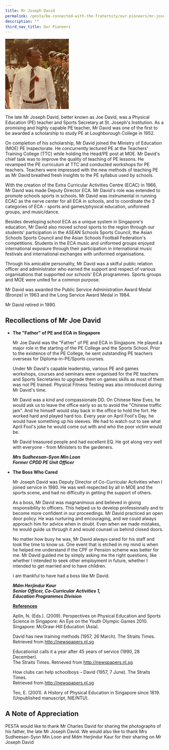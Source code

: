 ```yaml
---
title: Mr Joseph David
permalink: /pesta/be-connected-with-the-fraternity/our-pioneers/mr-joseph-david/
description: ""
third_nav_title: Our Pioneers
---
```

<img src="/images/joedavid.jpeg"  
style="width:40%">

The late Mr Joseph David, better known as Joe David, was a Physical Education (PE) teacher and Sports Secretary at St. Joseph's Institution. As a promising and highly capable PE teacher, Mr David was one of the first to be awarded a scholarship to study PE at Loughborough College in 1952.  
  
On completion of his scholarship, Mr David joined the Ministry of Education (MOE) PE Inspectorate. He concurrently lectured PE at the Teachers' Training College (TTC) while holding the Head/PE post at MOE. Mr David's chief task was to improve the quality of teaching of PE lessons. He revamped the PE curriculum at TTC and conducted workshops for PE teachers. Teachers were impressed with the new methods of teaching PE as Mr David breathed fresh insights to the PE syllabus used by schools.  
  
With the creation of the Extra Curricular Activities Centre (ECAC) in 1966, Mr David was made Deputy Director ECA. Mr David's role was extended to promote schools sports in schools. Mr David was instrumental in running ECAC as the nerve center for all ECA in schools, and to coordinate the 3 categories of ECA - sports and games/physical education, uniformed groups, and music/dance.  
  
Besides developing school ECA as a unique system in Singapore's education, Mr David also moved school sports to the region through our students' participation in the ASEAN Schools Sports Council, the Asian Schools Sports Council and the Asian Schools Football Federation's competitions. Students in the ECA music and uniformed groups enjoyed international exposure through their participation in international music festivals and international exchanges with uniformed organisations.  
  
Through his amicable personality, Mr David was a skilful public relation officer and administrator who earned the support and respect of various organisations that supported our schools' ECA programmes. Sports groups and MOE were united for a common purpose.  
  
Mr David was awarded the Public Service Administration Award Medal (Bronze) in 1963 and the Long Service Award Medal in 1984.  
  
Mr David retired in 1990.  

Recollections of Mr Joe David  
--------------------------------

*   **The "Father" of PE and ECA in Singapore**  
      
    Mr Joe David was the "Father" of PE and ECA in Singapore. He played a major role in the starting of the PE College and the Sports School. Prior to the existence of the PE College, he sent outstanding PE teachers overseas for Diploma-in-PE/Sports courses.  
      
    Under Mr David's capable leadership, various PE and games workshops, courses and seminars were organised for the PE teachers and Sports Secretaries to upgrade them on games skills as most of them was not PE trained. Physical Fitness Testing was also introduced during Mr David's time.  
      
    Mr David was a kind and compassionate DD. On Chinese New Eves, he would ask us to leave the office early so as to avoid the "Chinese traffic jam". And he himself would stay back in the office to hold the fort. He worked hard and played hard too. Every year on April Fool's Day, he would have something up his sleeves. We had to watch out to see what April Fool's joke he would come out with and who the poor victim would be.  
      
    Mr David treasured people and had excellent EQ. He got along very well with everyone - from Ministers to the gardeners.  
      
    _**Mrs Sudheesan-Syon Min Loon**_   
    _**Former CPDD PE Unit Officer**_
		
*   **The Boss Who Cared**  
      
    Mr Joseph David was Deputy Director of Co-Curricular Activities when I joined service in 1980. He was well respected by all in MOE and the sports scene, and had no difficulty in getting the support of others.  
      
    As a boss, Mr David was magnanimous and believed in giving responsibility to officers. This helped us to develop professionally and to become more confident in our proceedings. Mr David practiced an open door policy. He was nurturing and encouraging, and we could always approach him for advice when in doubt. Even when we made mistakes, he would guide us through it and would counsel us behind closed doors.  
      
    No matter how busy he was, Mr David always cared for his staff and took the time to know us. One event that is etched in my mind is when he helped me understand if the CPF or Pension scheme was better for me. Mr David guided me by simply asking me the right questions, like whether I intended to seek other employment in future, whether I intended to get married and to have children.  
      
    I am thankful to have had a boss like Mr David.  
      
    _**Mdm Herjindur Kaur**_  
    _**Senior Officer, Co-Curricular Activities 1,**_  
    _**Education Programmes Division**_  
      
    **<u>References</u>**  
      
    Aplin, N. (Eds.). (2009). Perspectives on Physical Education and Sports Science in Singapore: An Eye on the Youth Olympic Games 2010. Singapore: McGraw-Hill Education (Asia).  
      
    David has new training methods (1957, 26 March). The Straits Times.   
    Retrieved from http://newspapers.nl.sg  
      
    Educationist calls it a year after 45 years of service (1990, 28 December).   
    The Straits Times. Retrieved from http://newspapers.nl.sg  
      
    How clubs can help schoolboys – David (1957, 7 June). The Straits Times.   
    Retrieved from http://newspapers.nl.sg  
      
    Teo, E. (2001). A History of Physical Education in Singapore since 1819.   
    (Unpublished manuscript, NIE/NTU).

A Note of Appreciation
----------------------

PESTA would like to thank Mr Charles David for sharing the photographs of his father, the late Mr Joseph David. We would also like to thank Mrs Sudheesan-Syon Min Loon and Mdm Herjindur Kaur for their sharing on Mr Joseph David